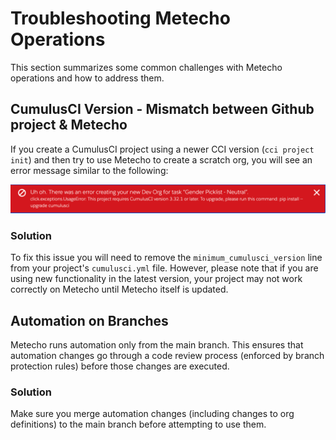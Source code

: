 # Troubleshooting Metecho Operations

This section summarizes some common challenges with Metecho operations and how to address them.

## CumulusCI Version - Mismatch between Github project & Metecho

If you create a CumulusCI project using a newer CCI version (`cci project init`) and then try to use Metecho to create a scratch org, you will see an error message similar to the following:

![Error reading "This project requires CumulusCI version X or later](old-cumulusci-version.png)

### Solution

To fix this issue you will need to remove the `minimum_cumulusci_version` line from your project's `cumulusci.yml` file. However, please note that if you are using new functionality in the latest version, your project may not work correctly on Metecho until Metecho itself is updated.

## Automation on Branches

Metecho runs automation only from the main branch. This ensures that automation changes go through a code review process (enforced by branch protection rules) before those changes are executed.

### Solution

Make sure you merge automation changes (including changes to org definitions) to the main branch before attempting to use them.
